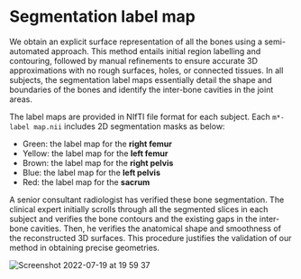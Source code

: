 # Segmentation label map
We obtain an explicit surface representation of all the bones using a semi-automated approach. This method entails initial region labelling and contouring, followed by manual refinements to ensure accurate 3D approximations with no rough surfaces, holes, or connected tissues. 
In all subjects, the segmentation label maps essentially detail the shape and boundaries of the bones and identify the inter-bone cavities in the joint areas.

The label maps are provided in NIfTI file format for each subject. Each `m*-label map.nii` includes 2D segmentation masks as below:
* Green: the label map for the **right femur**
* Yellow: the label map for the **left femur** 
* Brown: the label map for the **right pelvis**
* Blue: the label map for the **left pelvis**
* Red: the label map for the **sacrum** 

A senior consultant radiologist has verified these bone segmentation. The clinical expert initially scrolls through all the segmented slices in each subject and verifies
the bone contours and the existing gaps in the inter-bone cavities. Then, he verifies the anatomical shape and smoothness of the reconstructed 3D surfaces. This procedure justifies the validation of our method in obtaining precise geometries.

![Screenshot 2022-07-19 at 19 59 37](https://user-images.githubusercontent.com/45920627/179818776-217a6c9f-d8df-4e89-95b6-623a1b42efbf.png)



<!-- implemented in the [3D slicer](https://slicer.org) software package -->
